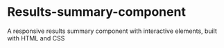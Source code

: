 # Results-summary-component
A responsive results summary component with interactive elements, built with HTML and CSS
